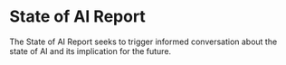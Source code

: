 # State of AI Report
The State of AI Report seeks to trigger informed conversation about the state of AI and its implication for the future.